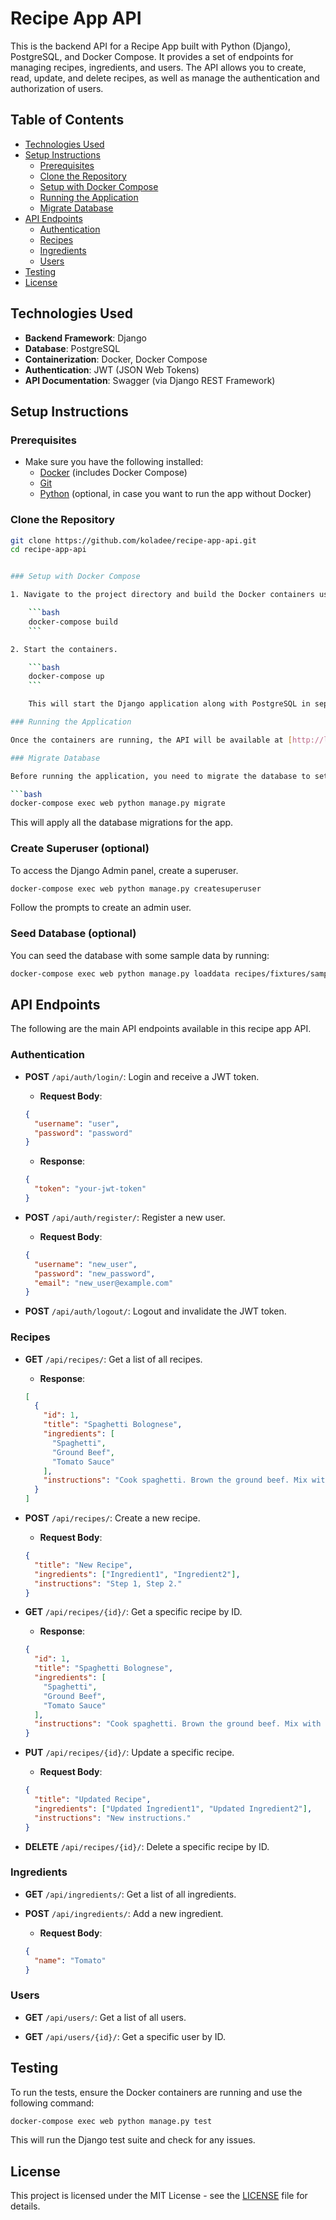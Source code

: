 # Recipe App API

This is the backend API for a Recipe App built with Python (Django), PostgreSQL, and Docker Compose. It provides a set of endpoints for managing recipes, ingredients, and users. The API allows you to create, read, update, and delete recipes, as well as manage the authentication and authorization of users.

## Table of Contents
- [Technologies Used](#technologies-used)
- [Setup Instructions](#setup-instructions)
  - [Prerequisites](#prerequisites)
  - [Clone the Repository](#clone-the-repository)
  - [Setup with Docker Compose](#setup-with-docker-compose)
  - [Running the Application](#running-the-application)
  - [Migrate Database](#migrate-database)
- [API Endpoints](#api-endpoints)
  - [Authentication](#authentication)
  - [Recipes](#recipes)
  - [Ingredients](#ingredients)
  - [Users](#users)
- [Testing](#testing)
- [License](#license)

## Technologies Used

- **Backend Framework**: Django
- **Database**: PostgreSQL
- **Containerization**: Docker, Docker Compose
- **Authentication**: JWT (JSON Web Tokens)
- **API Documentation**: Swagger (via Django REST Framework)

## Setup Instructions

### Prerequisites

- Make sure you have the following installed:
  - [Docker](https://www.docker.com/get-started) (includes Docker Compose)
  - [Git](https://git-scm.com/)
  - [Python](https://www.python.org/downloads/) (optional, in case you want to run the app without Docker)

### Clone the Repository

```bash
git clone https://github.com/koladee/recipe-app-api.git
cd recipe-app-api


### Setup with Docker Compose

1. Navigate to the project directory and build the Docker containers using Docker Compose.

    ```bash
    docker-compose build
    ```

2. Start the containers.

    ```bash
    docker-compose up
    ```

    This will start the Django application along with PostgreSQL in separate containers.

### Running the Application

Once the containers are running, the API will be available at [http://localhost:8000](http://localhost:8000).

### Migrate Database

Before running the application, you need to migrate the database to set up the tables.

```bash
docker-compose exec web python manage.py migrate
```

This will apply all the database migrations for the app.

### Create Superuser (optional)

To access the Django Admin panel, create a superuser.

```bash
docker-compose exec web python manage.py createsuperuser
```

Follow the prompts to create an admin user.

### Seed Database (optional)

You can seed the database with some sample data by running:

```bash
docker-compose exec web python manage.py loaddata recipes/fixtures/sample_data.json
```

## API Endpoints

The following are the main API endpoints available in this recipe app API.

### Authentication

- **POST** `/api/auth/login/`: Login and receive a JWT token.
    - **Request Body**:
    ```json
    {
      "username": "user",
      "password": "password"
    }
    ```
    - **Response**:
    ```json
    {
      "token": "your-jwt-token"
    }
    ```

- **POST** `/api/auth/register/`: Register a new user.
    - **Request Body**:
    ```json
    {
      "username": "new_user",
      "password": "new_password",
      "email": "new_user@example.com"
    }
    ```

- **POST** `/api/auth/logout/`: Logout and invalidate the JWT token.

### Recipes

- **GET** `/api/recipes/`: Get a list of all recipes.
    - **Response**:
    ```json
    [
      {
        "id": 1,
        "title": "Spaghetti Bolognese",
        "ingredients": [
          "Spaghetti",
          "Ground Beef",
          "Tomato Sauce"
        ],
        "instructions": "Cook spaghetti. Brown the ground beef. Mix with sauce."
      }
    ]
    ```

- **POST** `/api/recipes/`: Create a new recipe.
    - **Request Body**:
    ```json
    {
      "title": "New Recipe",
      "ingredients": ["Ingredient1", "Ingredient2"],
      "instructions": "Step 1, Step 2."
    }
    ```

- **GET** `/api/recipes/{id}/`: Get a specific recipe by ID.
    - **Response**:
    ```json
    {
      "id": 1,
      "title": "Spaghetti Bolognese",
      "ingredients": [
        "Spaghetti",
        "Ground Beef",
        "Tomato Sauce"
      ],
      "instructions": "Cook spaghetti. Brown the ground beef. Mix with sauce."
    }
    ```

- **PUT** `/api/recipes/{id}/`: Update a specific recipe.
    - **Request Body**:
    ```json
    {
      "title": "Updated Recipe",
      "ingredients": ["Updated Ingredient1", "Updated Ingredient2"],
      "instructions": "New instructions."
    }
    ```

- **DELETE** `/api/recipes/{id}/`: Delete a specific recipe by ID.

### Ingredients

- **GET** `/api/ingredients/`: Get a list of all ingredients.

- **POST** `/api/ingredients/`: Add a new ingredient.
    - **Request Body**:
    ```json
    {
      "name": "Tomato"
    }
    ```

### Users

- **GET** `/api/users/`: Get a list of all users.

- **GET** `/api/users/{id}/`: Get a specific user by ID.

## Testing

To run the tests, ensure the Docker containers are running and use the following command:

```bash
docker-compose exec web python manage.py test
```

This will run the Django test suite and check for any issues.

## License

This project is licensed under the MIT License - see the [LICENSE](LICENSE) file for details.
```


